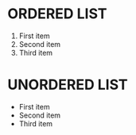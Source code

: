 # ORDERED LIST
1. First item
2. Second item
3. Third item

# UNORDERED LIST
- First item
- Second item
- Third item
